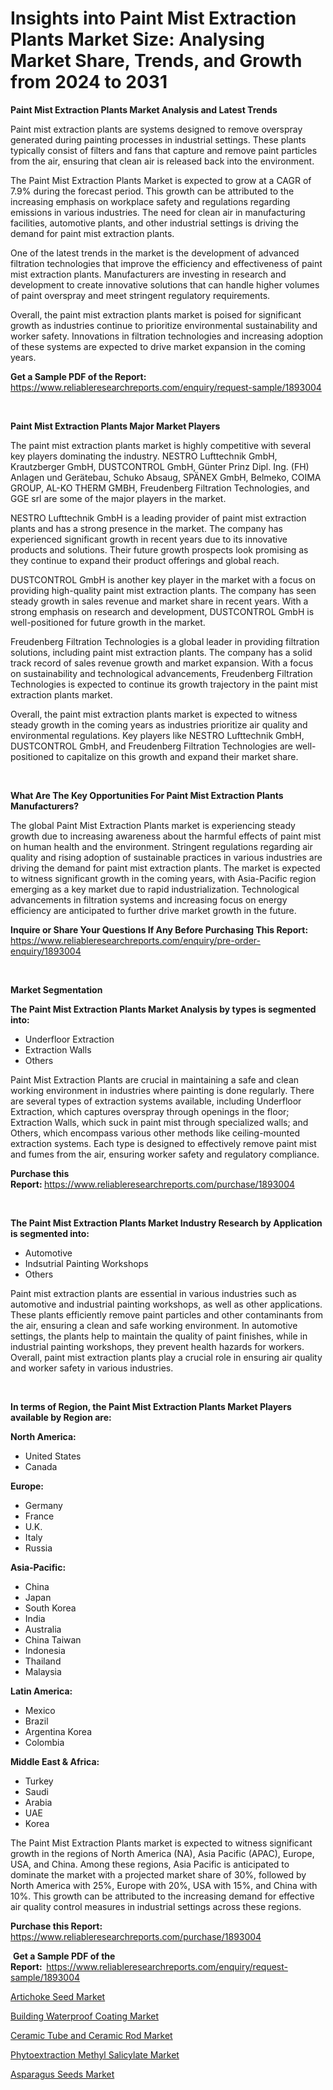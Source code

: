 <p><h1>Insights into Paint Mist Extraction Plants Market Size: Analysing Market Share, Trends, and Growth from 2024 to 2031</h1></p><p><strong>Paint Mist Extraction Plants Market Analysis and Latest Trends</strong></p>
<p><p>Paint mist extraction plants are systems designed to remove overspray generated during painting processes in industrial settings. These plants typically consist of filters and fans that capture and remove paint particles from the air, ensuring that clean air is released back into the environment.</p><p>The Paint Mist Extraction Plants Market is expected to grow at a CAGR of 7.9% during the forecast period. This growth can be attributed to the increasing emphasis on workplace safety and regulations regarding emissions in various industries. The need for clean air in manufacturing facilities, automotive plants, and other industrial settings is driving the demand for paint mist extraction plants.</p><p>One of the latest trends in the market is the development of advanced filtration technologies that improve the efficiency and effectiveness of paint mist extraction plants. Manufacturers are investing in research and development to create innovative solutions that can handle higher volumes of paint overspray and meet stringent regulatory requirements.</p><p>Overall, the paint mist extraction plants market is poised for significant growth as industries continue to prioritize environmental sustainability and worker safety. Innovations in filtration technologies and increasing adoption of these systems are expected to drive market expansion in the coming years.</p></p>
<p><strong>Get a Sample PDF of the Report:&nbsp;</strong> <a href="https://www.reliableresearchreports.com/enquiry/request-sample/1893004">https://www.reliableresearchreports.com/enquiry/request-sample/1893004</a></p>
<p>&nbsp;</p>
<p><strong>Paint Mist Extraction Plants Major Market Players</strong></p>
<p><p>The paint mist extraction plants market is highly competitive with several key players dominating the industry. NESTRO Lufttechnik GmbH, Krautzberger GmbH, DUSTCONTROL GmbH, Günter Prinz Dipl. Ing. (FH) Anlagen und Gerätebau, Schuko Absaug, SPÄNEX GmbH, Belmeko, COIMA GROUP, AL-KO THERM GMBH, Freudenberg Filtration Technologies, and GGE srl are some of the major players in the market.</p><p>NESTRO Lufttechnik GmbH is a leading provider of paint mist extraction plants and has a strong presence in the market. The company has experienced significant growth in recent years due to its innovative products and solutions. Their future growth prospects look promising as they continue to expand their product offerings and global reach.</p><p>DUSTCONTROL GmbH is another key player in the market with a focus on providing high-quality paint mist extraction plants. The company has seen steady growth in sales revenue and market share in recent years. With a strong emphasis on research and development, DUSTCONTROL GmbH is well-positioned for future growth in the market.</p><p>Freudenberg Filtration Technologies is a global leader in providing filtration solutions, including paint mist extraction plants. The company has a solid track record of sales revenue growth and market expansion. With a focus on sustainability and technological advancements, Freudenberg Filtration Technologies is expected to continue its growth trajectory in the paint mist extraction plants market.</p><p>Overall, the paint mist extraction plants market is expected to witness steady growth in the coming years as industries prioritize air quality and environmental regulations. Key players like NESTRO Lufttechnik GmbH, DUSTCONTROL GmbH, and Freudenberg Filtration Technologies are well-positioned to capitalize on this growth and expand their market share.</p></p>
<p>&nbsp;</p>
<p><strong>What Are The Key Opportunities For Paint Mist Extraction Plants Manufacturers?</strong></p>
<p><p>The global Paint Mist Extraction Plants market is experiencing steady growth due to increasing awareness about the harmful effects of paint mist on human health and the environment. Stringent regulations regarding air quality and rising adoption of sustainable practices in various industries are driving the demand for paint mist extraction plants. The market is expected to witness significant growth in the coming years, with Asia-Pacific region emerging as a key market due to rapid industrialization. Technological advancements in filtration systems and increasing focus on energy efficiency are anticipated to further drive market growth in the future.</p></p>
<p><strong>Inquire or Share Your Questions If Any Before Purchasing This Report:</strong> <a href="https://www.reliableresearchreports.com/enquiry/pre-order-enquiry/1893004">https://www.reliableresearchreports.com/enquiry/pre-order-enquiry/1893004</a></p>
<p>&nbsp;</p>
<p><strong>Market Segmentation</strong></p>
<p><strong>The Paint Mist Extraction Plants Market Analysis by types is segmented into:</strong></p>
<p><ul><li>Underfloor Extraction</li><li>Extraction Walls</li><li>Others</li></ul></p>
<p><p>Paint Mist Extraction Plants are crucial in maintaining a safe and clean working environment in industries where painting is done regularly. There are several types of extraction systems available, including Underfloor Extraction, which captures overspray through openings in the floor; Extraction Walls, which suck in paint mist through specialized walls; and Others, which encompass various other methods like ceiling-mounted extraction systems. Each type is designed to effectively remove paint mist and fumes from the air, ensuring worker safety and regulatory compliance.</p></p>
<p><strong>Purchase this Report:&nbsp;</strong><a href="https://www.reliableresearchreports.com/purchase/1893004">https://www.reliableresearchreports.com/purchase/1893004</a></p>
<p>&nbsp;</p>
<p><strong>The Paint Mist Extraction Plants Market Industry Research by Application is segmented into:</strong></p>
<p><ul><li>Automotive</li><li>Indsutrial Painting Workshops</li><li>Others</li></ul></p>
<p><p>Paint mist extraction plants are essential in various industries such as automotive and industrial painting workshops, as well as other applications. These plants efficiently remove paint particles and other contaminants from the air, ensuring a clean and safe working environment. In automotive settings, the plants help to maintain the quality of paint finishes, while in industrial painting workshops, they prevent health hazards for workers. Overall, paint mist extraction plants play a crucial role in ensuring air quality and worker safety in various industries.</p></p>
<p>&nbsp;</p>
<p><strong>In terms of Region, the Paint Mist Extraction Plants Market Players available by Region are:</strong></p>
<p>
    <p> <strong> North America: </strong>
        <ul>
            <li>United States</li>
            <li>Canada</li>
        </ul>
        </p> 
    <p> <strong> Europe: </strong>
        <ul>
            <li>Germany</li>
            <li>France</li>
            <li>U.K.</li>
            <li>Italy</li>
            <li>Russia</li>
        </ul>
        </p> 
    <p> <strong> Asia-Pacific: </strong>
        <ul>
            <li>China</li>
            <li>Japan</li>
            <li>South Korea</li>
            <li>India</li>
            <li>Australia</li>
            <li>China Taiwan</li>
            <li>Indonesia</li>
            <li>Thailand</li>
            <li>Malaysia</li>
        </ul>
        </p> 
    <p> <strong> Latin America: </strong>
        <ul>
            <li>Mexico</li>
            <li>Brazil</li>
            <li>Argentina Korea</li>
            <li>Colombia</li>
        </ul>
        </p> 
    <p> <strong> Middle East & Africa: </strong>
        <ul>
            <li>Turkey</li>
            <li>Saudi</li>
            <li>Arabia</li>
            <li>UAE</li>
            <li>Korea</li>
        </ul>
    </p>
    </p>
<p><p>The Paint Mist Extraction Plants market is expected to witness significant growth in the regions of North America (NA), Asia Pacific (APAC), Europe, USA, and China. Among these regions, Asia Pacific is anticipated to dominate the market with a projected market share of 30%, followed by North America with 25%, Europe with 20%, USA with 15%, and China with 10%. This growth can be attributed to the increasing demand for effective air quality control measures in industrial settings across these regions.</p></p>
<p><strong>Purchase this Report: </strong><a href="https://www.reliableresearchreports.com/purchase/1893004">https://www.reliableresearchreports.com/purchase/1893004</a></p>
<p>&nbsp;<strong>Get a Sample PDF of the Report:&nbsp;&nbsp;</strong><a href="https://www.reliableresearchreports.com/enquiry/request-sample/1893004">https://www.reliableresearchreports.com/enquiry/request-sample/1893004</a></p>
<p><strong></strong></p>
<p><p><a href="https://view.publitas.com/reportprime-1/decoding-the-artichoke-seed-market-a-deep-dive-into-the-latest-market-trends-market-segmentation-and-competitive-analysis/">Artichoke Seed Market</a></p><p><a href="https://simplistic-meeting-7ee.notion.site/Building-Waterproof-Coating-Market-Size-Market-Share-and-Global-Market-Analysis-Report-2024-2031-04b435c89cf54e4f98ff70bc5fd3ffdd">Building Waterproof Coating Market</a></p><p><a href="https://zircon-bluebell-299.notion.site/Ceramic-Tube-and-Ceramic-Rod-Market-Size-Reflecting-a-Forecast-Till-2031-Market-By-Type-By-Applica-db523c56e7c646c79d9db770d5ba1a53">Ceramic Tube and Ceramic Rod Market</a></p><p><a href="https://natural-crush-b99.notion.site/Phytoextraction-Methyl-Salicylate-Market-Furnish-Information-about-Market-Size-Market-Share-Market-0041e44e2e5546a6911b2f4441341649">Phytoextraction Methyl Salicylate Market</a></p><p><a href="https://view.publitas.com/reportprime-1/asparagus-seeds-market-analysis-examines-its-scope-on-growth-opportunities-and-forecasted-trends-spanning-from-2024-to-2031/">Asparagus Seeds Market</a></p></p>